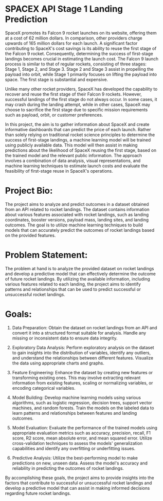 # SPACEX API Stage 1 Landing Prediction
SpaceX promotes its Falcon 9 rocket launches on its website, offering them at a cost of 62 million dollars. In comparison, other providers charge upwards of 165 million dollars for each launch. A significant factor contributing to SpaceX's cost savings is its ability to reuse the first stage of the Falcon 9 rocket. Consequently, determining the success of first-stage landings becomes crucial in estimating the launch cost. The Falcon 9 launch process is similar to that of regular rockets, consisting of three stages: Stage 1, Stage 2, and Stage 3. Stage 2 and Stage 3 assist in propelling the payload into orbit, while Stage 1 primarily focuses on lifting the payload into space. The first stage is substantial and expensive.

Unlike many other rocket providers, SpaceX has developed the capability to recover and reuse the first stage of their Falcon 9 rockets. However, successful landings of the first stage do not always occur. In some cases, it may crash during the landing attempt, while in other cases, SpaceX may choose to sacrifice the first stage due to specific mission requirements such as payload, orbit, or customer preferences.

In this project, the aim is to gather information about SpaceX and create informative dashboards that can predict the price of each launch. Rather than solely relying on traditional rocket science principles to determine the success of first-stage landings, a machine learning model will be trained using publicly available data. This model will then assist in making predictions about the likelihood of SpaceX reusing the first stage, based on the trained model and the relevant public information. The approach involves a combination of data analysis, visual representations, and machine learning techniques to estimate launch costs and evaluate the feasibility of first-stage reuse in SpaceX's operations.

# Project Bio:
The project aims to analyze and predict outcomes in a dataset obtained from an API related to rocket landings. The dataset contains information about various features associated with rocket landings, such as landing coordinates, booster versions, payload mass, landing sites, and landing outcomes. The goal is to utilize machine learning techniques to build models that can accurately predict the outcomes of rocket landings based on the provided features.

# Problem Statement:
The problem at hand is to analyze the provided dataset on rocket landings and develop a predictive model that can effectively determine the outcome of future rocket landings. By utilizing the available information, including various features related to each landing, the project aims to identify patterns and relationships that can be used to predict successful or unsuccessful rocket landings.

# Goals:
1. Data Preparation: Obtain the dataset on rocket landings from an API and convert it into a structured format suitable for analysis. Handle any missing or inconsistent data to ensure data integrity.

2. Exploratory Data Analysis: Perform exploratory analysis on the dataset to gain insights into the distribution of variables, identify any outliers, and understand the relationships between different features. Visualize the data using appropriate charts and graphs.

3. Feature Engineering: Enhance the dataset by creating new features or transforming existing ones. This may involve extracting relevant information from existing features, scaling or normalizing variables, or encoding categorical variables.

4. Model Building: Develop machine learning models using various algorithms, such as logistic regression, decision trees, support vector machines, and random forests. Train the models on the labeled data to learn patterns and relationships between features and landing outcomes.

5. Model Evaluation: Evaluate the performance of the trained models using appropriate evaluation metrics such as accuracy, precision, recall, F1 score, R2 score, mean absolute error, and mean squared error. Utilize cross-validation techniques to assess the models' generalization capabilities and identify any overfitting or underfitting issues.

6. Predictive Analysis: Utilize the best-performing model to make predictions on new, unseen data. Assess the model's accuracy and reliability in predicting the outcomes of rocket landings.

By accomplishing these goals, the project aims to provide insights into the factors that contribute to successful or unsuccessful rocket landings and develop a predictive model that can assist in making informed decisions regarding future rocket landings.
